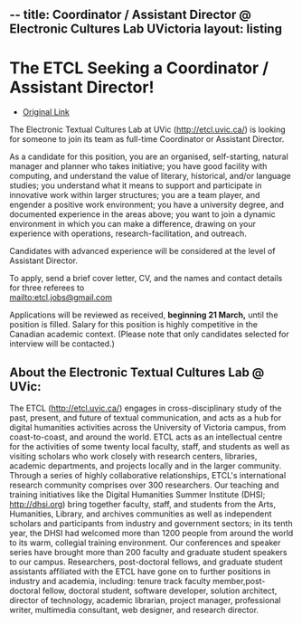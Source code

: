 --
title: Coordinator / Assistant Director @ Electronic Cultures Lab UVictoria
layout: listing
--

# The ETCL Seeking a Coordinator / Assistant Director!

* [Original Link](http://etcl.uvic.ca/2011/11/07/the-etcl-is-seeking-a-coordinator/)

The Electronic Textual Cultures Lab at UVic (http://etcl.uvic.ca/) is looking for someone to join its team as full-time Coordinator or Assistant Director.

As a candidate for this position, you are an organised, self-starting, natural manager and planner who takes initiative; you have good facility with computing, and understand the value of literary, historical, and/or language studies; you understand what it means to support and participate in innovative work within larger structures; you are a team player, and engender a positive work environment; you have a university degree, and documented experience in the areas above; you want to join a dynamic environment in which you can make a difference, drawing on your experience with operations, research-facilitation, and outreach.

Candidates with advanced experience will be considered at the level of Assistant Director.

To apply, send a brief cover letter, CV, and the names and contact details for three referees to  
<mailto:etcl.jobs@gmail.com>

Applications will be reviewed as received, **beginning 21 March,** until the position is filled. Salary for this position is highly competitive in the Canadian academic context. (Please note that only candidates selected for interview will be contacted.)

## About the Electronic Textual Cultures Lab @ UVic: 
The ETCL (http://etcl.uvic.ca/) engages in cross-disciplinary study of the past, present, and future of textual communication, and acts as a hub for digital humanities activities across the University of Victoria campus, from coast-to-coast, and around the world. ETCL acts as an intellectual centre for the activities of some twenty local faculty, staff, and students as well as visiting scholars who work closely with research centers, libraries, academic departments, and projects locally and in the larger community. Through a series of highly collaborative relationships, ETCL's international research community comprises over 300 researchers. Our teaching and training initiatives like the Digital Humanities Summer Institute (DHSI; http://dhsi.org) bring together faculty, staff, and students from the Arts, Humanities, Library, and archives communities as well as independent scholars and participants from industry and government sectors; in its tenth year, the DHSI had welcomed more than 1200 people from around the world to its warm, collegial training environment. Our conferences and speaker series have brought more than 200 faculty and graduate student speakers to our campus. Researchers, post-doctoral fellows, and graduate student assistants affiliated with the ETCL have gone on to further positions in industry and academia, including: tenure track faculty member,post-doctoral fellow, doctoral student, software developer, solution architect, director of technology, academic librarian, project manager, professional writer, multimedia consultant, web designer, and research director.